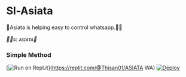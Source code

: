 # Sl-Asiata
🌟Asiata is helping easy to control whatsapp.🧚‍♂️

*🧚‍♂️ꜱʟ ᴀꜱɪᴀᴛᴀ💫*

    

### Simple Method

[![Run on Repl.it](https://repl.it/badge/github/quiec/whatsasena)](https://replit.com/@Thisan01/ASIATA WA)
[![Deploy](https://www.herokucdn.com/deploy/button.svg)](https://heroku.com/deploy?template=https://github.com/Thisan01/Sl-Asiata)
